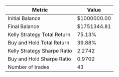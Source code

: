 | Metric | Value |
| --- | --- |
| Initial Balance | $1000000.00 |
| Final Balance | $1751344.81 |
| Kelly Strategy Total Return | 75.13% |
| Buy and Hold Total Return | 39.88% |
| Kelly Strategy Sharpe Ratio | 2.2742 |
| Buy and Hold Sharpe Ratio | 0.9702 |
| Number of trades | 43 |
